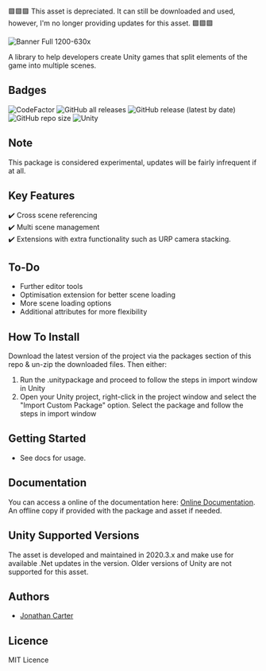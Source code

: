 🟪🟪🟪 This asset is depreciated. It can still be downloaded and used, however, I'm no longer providing updates for this asset. 🟪🟪🟪

![Banner Full 1200-630x](https://github.com/CarterGames/MultiScene/assets/33253710/5ac7b9c7-2e51-41b0-8f1c-4f7058cdc6f1)

A library to help developers create Unity games that split elements of the game into multiple scenes.

## Badges
![CodeFactor](https://www.codefactor.io/repository/github/cartergames/multiscene/badge?style=for-the-badge)
![GitHub all releases](https://img.shields.io/github/downloads/CarterGames/MultiScene/total?style=for-the-badge)
![GitHub release (latest by date)](https://img.shields.io/github/v/release/CarterGames/MultiScene?style=for-the-badge)
![GitHub repo size](https://img.shields.io/github/repo-size/CarterGames/MultiScene?style=for-the-badge)
![Unity](https://img.shields.io/badge/Unity-2020.3.x_or_higher-critical?style=for-the-badge)

## Note
This package is considered experimental, updates will be fairly infrequent if at all. 

## Key Features
✔️ Cross scene referencing<br>
✔️ Multi scene management<br>
✔️ Extensions with extra functionality such as URP camera stacking.<br>

## To-Do
- Further editor tools
- Optimisation extension for better scene loading
- More scene loading options
- Additional attributes for more flexibility

## How To Install
Download the latest version of the project via the packages section of this repo & un-zip the downloaded files. Then either:
1. Run the .unitypackage and proceed to follow the steps in import window in Unity
2. Open your Unity project, right-click in the project window and select the "Import Custom Package" option. Select the package and follow the steps in import window

## Getting Started
- See docs for usage.

## Documentation
You can access a online of the documentation here: <a href="https://carter.games/multiscene">Online Documentation</a>. An offline copy if provided with the package and asset if needed. 

## Unity Supported Versions
The asset is developed and maintained in 2020.3.x and make use for available .Net updates in the version. Older versions of Unity are not supported for this asset.

## Authors
- <a href="https://github.com/JonathanMCarter">Jonathan Carter</a>

## Licence
MIT Licence
